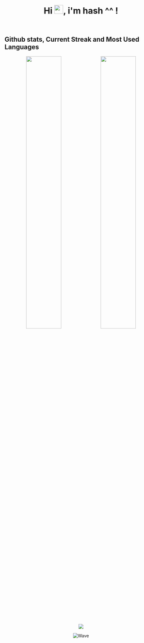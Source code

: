 <div align = "center">
    </br>
  <h1>Hi <img src="https://github.com/TheDudeThatCode/TheDudeThatCode/blob/master/Assets/Hi.gif" width="29">, i'm hash ^^ !</h1>
<br>
</div>

## Github stats, Current Streak and Most Used Languages
<p align="center">
  <img width="48%" src="https://github-readme-stats.vercel.app/api?username=a2heus&show_icons=true&theme=radical&hide_border=true&show_icons=true" />
  <img width="48%" src="https://github-readme-streak-stats.herokuapp.com/?user=a2heus&theme=radical&hide_border=true" />
  <img src="https://github-readme-stats.vercel.app/api/top-langs/?username=a2heus&layout=compact&theme=radical&hide_border=true&show_icons=true" />
</p>

<p align="center"><img src="https://raw.githubusercontent.com/bornmay/bornmay/Update/svg/Bottom.svg" alt="Wave"></p>
